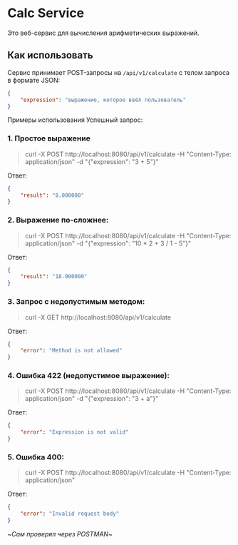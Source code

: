 # Calc Service

Это веб-сервис для вычисления арифметических выражений.

## Как использовать

Сервис принимает POST-запросы на `/api/v1/calculate` с телом запроса в формате JSON:

```json
{
    "expression": "выражение, которое ввёл пользователь"
}
```
Примеры использования
Успешный запрос:
### 1. Простое выражение
> curl -X POST http://localhost:8080/api/v1/calculate -H "Content-Type: application/json" -d "{\"expression\": \"3 + 5\"}"

Ответ:
```json
{
    "result": "8.000000"
}
```
### 2. Выражение по-сложнее:
> curl -X POST http://localhost:8080/api/v1/calculate -H "Content-Type: application/json" -d "{\"expression\": \"10 * 2 + 3 / 1 - 5\"}"

Ответ:
```json
{
    "result": "18.000000"
}
```
### 3. Запрос с недопустимым методом:
> curl -X GET http://localhost:8080/api/v1/calculate

Ответ:
```json
{
    "error": "Method is not allowed"
}
```
### 4. Ошибка 422 (недопустимое выражение):

> curl -X POST http://localhost:8080/api/v1/calculate -H "Content-Type: application/json" -d "{\"expression\": \"3 + a\"}"

Ответ:
```json
{
    "error": "Expression is not valid"
}
```
### 5. Ошибка 400:
> curl -X POST http://localhost:8080/api/v1/calculate -H "Content-Type: application/json"

Ответ:
```json
{
    "error": "Invalid request body"
}
```
~_Сам проверял через POSTMAN_~
